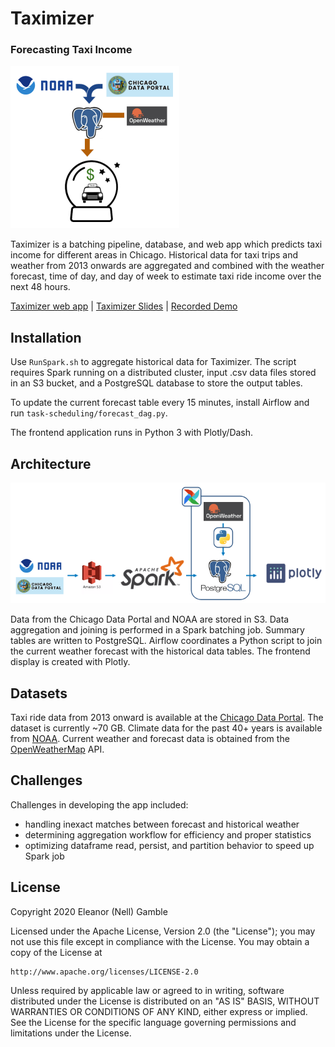 # Taximizer
### Forecasting Taxi Income

![image](app/data/TaximizerOverviewSmall.png)

Taximizer is a batching pipeline, database, and web app which predicts taxi income for different areas in Chicago. Historical data for taxi trips and weather from 2013 onwards are aggregated and combined with the weather forecast, time of day, and day of week to estimate taxi ride income over the next 48 hours. 

[Taximizer web app](taximizer.dataparade.xyz)  |  [Taximizer Slides](https://docs.google.com/presentation/d/1ozqR8Iqtho02ZE-h22gvEz2AM5OwbfHrJrgAp0_lbk4/edit?usp=sharing)  |  [Recorded Demo](https://www.youtube.com/watch?v=RlZl1Vz8Lok)

## Installation

Use `RunSpark.sh` to aggregate historical data for Taximizer. The script requires Spark running on a distributed cluster, input .csv data files stored in an S3 bucket, and a PostgreSQL database to store the output tables.

To update the current forecast table every 15 minutes, install Airflow and run `task-scheduling/forecast_dag.py`.

The frontend application runs in Python 3 with Plotly/Dash.

## Architecture

![image](app/data/TechStackStart.PNG)

Data from the Chicago Data Portal and NOAA are stored in S3. Data aggregation and joining is performed in a Spark batching job. Summary tables are written to PostgreSQL. Airflow coordinates a Python script to join the current weather forecast with the historical data tables. The frontend display is created with Plotly.

## Datasets
Taxi ride data from 2013 onward is available at the [Chicago Data Portal](https://data.cityofchicago.org/Transportation/Taxi-Trips/wrvz-psew). The dataset is currently ~70 GB. Climate data for the past 40+ years is available from [NOAA](https://www.ncdc.noaa.gov/cdo-web/datasets). Current weather and forecast data is obtained from the [OpenWeatherMap](https://openweathermap.org/) API.

## Challenges
Challenges in developing the app included: 
* handling inexact matches between forecast and historical weather
* determining aggregation workflow for efficiency and proper statistics
* optimizing dataframe read, persist, and partition behavior to speed up Spark job

## License
Copyright 2020 Eleanor (Nell) Gamble

Licensed under the Apache License, Version 2.0 (the "License");
you may not use this file except in compliance with the License.
You may obtain a copy of the License at

    http://www.apache.org/licenses/LICENSE-2.0

Unless required by applicable law or agreed to in writing, software
distributed under the License is distributed on an "AS IS" BASIS,
WITHOUT WARRANTIES OR CONDITIONS OF ANY KIND, either express or implied.
See the License for the specific language governing permissions and
limitations under the License.
